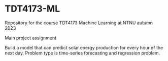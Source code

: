 # TDT4173-ML
Repository for the course TDT4173 Machine Learning at NTNU autumn 2023

Main project assignment

Build a model that can predict solar energy production for every hour of the next day.
Problem type is time-series forecasting and regression problem.

